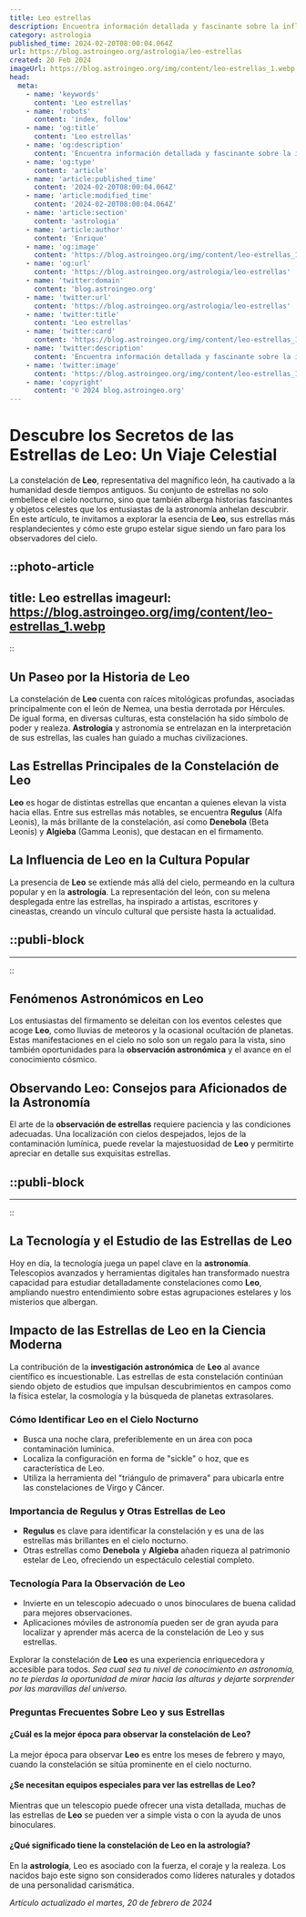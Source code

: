 ```yaml
---
title: Leo estrellas
description: Encuentra información detallada y fascinante sobre la influencia de Leo en el cosmos. ¡Descubre tu brillo interior al estilo de las estrellas!
category: astrologia
published_time: 2024-02-20T08:00:04.064Z
url: https://blog.astroingeo.org/astrologia/leo-estrellas
created: 20 Feb 2024
imageUrl: https://blog.astroingeo.org/img/content/leo-estrellas_1.webp
head:
  meta:
    - name: 'keywords'
      content: 'Leo estrellas'
    - name: 'robots'
      content: 'index, follow'
    - name: 'og:title'
      content: 'Leo estrellas'
    - name: 'og:description'
      content: 'Encuentra información detallada y fascinante sobre la influencia de Leo en el cosmos. ¡Descubre tu brillo interior al estilo de las estrellas!'
    - name: 'og:type'
      content: 'article'
    - name: 'article:published_time'
      content: '2024-02-20T08:00:04.064Z'
    - name: 'article:modified_time'
      content: '2024-02-20T08:00:04.064Z'
    - name: 'article:section'
      content: 'astrologia'
    - name: 'article:author'
      content: 'Enrique'
    - name: 'og:image'
      content: 'https://blog.astroingeo.org/img/content/leo-estrellas_1.webp'
    - name: 'og:url'
      content: 'https://blog.astroingeo.org/astrologia/leo-estrellas'
    - name: 'twitter:domain'
      content: 'blog.astroingeo.org'
    - name: 'twitter:url'
      content: 'https://blog.astroingeo.org/astrologia/leo-estrellas'
    - name: 'twitter:title'
      content: 'Leo estrellas'
    - name: 'twitter:card'
      content: 'https://blog.astroingeo.org/img/content/leo-estrellas_1.webp'
    - name: 'twitter:description'
      content: 'Encuentra información detallada y fascinante sobre la influencia de Leo en el cosmos. ¡Descubre tu brillo interior al estilo de las estrellas!'
    - name: 'twitter:image'
      content: 'https://blog.astroingeo.org/img/content/leo-estrellas_1.webp'
    - name: 'copyright'
      content: '© 2024 blog.astroingeo.org'
---
```

# Descubre los Secretos de las Estrellas de Leo: Un Viaje Celestial

La constelación de **Leo**, representativa del magnífico león, ha cautivado a la humanidad desde tiempos antiguos. Su conjunto de estrellas no solo embellece el cielo nocturno, sino que también alberga historias fascinantes y objetos celestes que los entusiastas de la astronomía anhelan descubrir. En este artículo, te invitamos a explorar la esencia de **Leo**, sus estrellas más resplandecientes y cómo este grupo estelar sigue siendo un faro para los observadores del cielo.


::photo-article
---
title: Leo estrellas
imageurl: https://blog.astroingeo.org/img/content/leo-estrellas_1.webp
---
::



## Un Paseo por la Historia de Leo

La constelación de **Leo** cuenta con raíces mitológicas profundas, asociadas principalmente con el león de Nemea, una bestia derrotada por Hércules. De igual forma, en diversas culturas, esta constelación ha sido símbolo de poder y realeza. **Astrología** y astronomía se entrelazan en la interpretación de sus estrellas, las cuales han guiado a muchas civilizaciones.

## Las Estrellas Principales de la Constelación de Leo

**Leo** es hogar de distintas estrellas que encantan a quienes elevan la vista hacia ellas. Entre sus estrellas más notables, se encuentra **Regulus** (Alfa Leonis), la más brillante de la constelación, así como **Denebola** (Beta Leonis) y **Algieba** (Gamma Leonis), que destacan en el firmamento.

## La Influencia de Leo en la Cultura Popular

La presencia de **Leo** se extiende más allá del cielo, permeando en la cultura popular y en la **astrología**. La representación del león, con su melena desplegada entre las estrellas, ha inspirado a artistas, escritores y cineastas, creando un vínculo cultural que persiste hasta la actualidad.


  ::publi-block
  ---
  ---
  ::
  
  

## Fenómenos Astronómicos en Leo

Los entusiastas del firmamento se deleitan con los eventos celestes que acoge **Leo**, como lluvias de meteoros y la ocasional ocultación de planetas. Estas manifestaciones en el cielo no solo son un regalo para la vista, sino también oportunidades para la **observación astronómica** y el avance en el conocimiento cósmico.

## Observando Leo: Consejos para Aficionados de la Astronomía

El arte de la **observación de estrellas** requiere paciencia y las condiciones adecuadas. Una localización con cielos despejados, lejos de la contaminación lumínica, puede revelar la majestuosidad de **Leo** y permitirte apreciar en detalle sus exquisitas estrellas.


  ::publi-block
  ---
  ---
  ::
  
  

## La Tecnología y el Estudio de las Estrellas de Leo

Hoy en día, la tecnología juega un papel clave en la **astronomía**. Telescopios avanzados y herramientas digitales han transformado nuestra capacidad para estudiar detalladamente constelaciones como **Leo**, ampliando nuestro entendimiento sobre estas agrupaciones estelares y los misterios que albergan.

## Impacto de las Estrellas de Leo en la Ciencia Moderna

La contribución de la **investigación astronómica** de **Leo** al avance científico es incuestionable. Las estrellas de esta constelación continúan siendo objeto de estudios que impulsan descubrimientos en campos como la física estelar, la cosmología y la búsqueda de planetas extrasolares.

### Cómo Identificar Leo en el Cielo Nocturno

- Busca una noche clara, preferiblemente en un área con poca contaminación lumínica.
- Localiza la configuración en forma de "sickle" o hoz, que es característica de Leo.
- Utiliza la herramienta del "triángulo de primavera" para ubicarla entre las constelaciones de Virgo y Cáncer.

### Importancia de Regulus y Otras Estrellas de Leo

- **Regulus** es clave para identificar la constelación y es una de las estrellas más brillantes en el cielo nocturno.
- Otras estrellas como **Denebola** y **Algieba** añaden riqueza al patrimonio estelar de Leo, ofreciendo un espectáculo celestial completo.

### Tecnología Para la Observación de Leo

- Invierte en un telescopio adecuado o unos binoculares de buena calidad para mejores observaciones.
- Aplicaciones móviles de astronomía pueden ser de gran ayuda para localizar y aprender más acerca de la constelación de Leo y sus estrellas.

Explorar la constelación de **Leo** es una experiencia enriquecedora y accesible para todos. *Sea cual sea tu nivel de conocimiento en astronomía, no te pierdas la oportunidad de mirar hacia las alturas y dejarte sorprender por las maravillas del universo.* 

### Preguntas Frecuentes Sobre Leo y sus Estrellas

#### ¿Cuál es la mejor época para observar la constelación de Leo?
La mejor época para observar **Leo** es entre los meses de febrero y mayo, cuando la constelación se sitúa prominente en el cielo nocturno.

#### ¿Se necesitan equipos especiales para ver las estrellas de Leo?
Mientras que un telescopio puede ofrecer una vista detallada, muchas de las estrellas de **Leo** se pueden ver a simple vista o con la ayuda de unos binoculares.

#### ¿Qué significado tiene la constelación de Leo en la astrología?
En la **astrología**, Leo es asociado con la fuerza, el coraje y la realeza. Los nacidos bajo este signo son considerados como líderes naturales y dotados de una personalidad carismática.

_Artículo actualizado el martes, 20 de febrero de 2024_